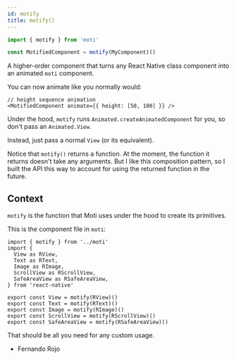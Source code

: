 ```yaml
---
id: motify
title: motify()
---
```


```ts
import { motify } from 'moti'

const MotifiedComponent = motify(MyComponent)()
```

A higher-order component that turns any React Native class component into an animated `moti` component.

You can now animate like you normally would:

```tsx
// height sequence animation
<MotifiedComponent animate={{ height: [50, 100] }} />
```

Under the hood, `motify` runs `Animated.createAnimatedComponent` for you, so don't pass an `Animated.View`.

Instead, just pass a normal `View` (or its equivalent).

Notice that `motify()` returns a function. At the moment, the function it returns doesn't take any arguments. But I like this composition pattern, so I built the API this way to account for using the returned function in the future.

## Context

`motify` is the function that Moti uses under the hood to create its primitives.

This is the component file in `moti`:

```tsx
import { motify } from '../moti'
import {
  View as RView,
  Text as RText,
  Image as RImage,
  ScrollView as RScrollView,
  SafeAreaView as RSafeAreaView,
} from 'react-native'

export const View = motify(RView)()
export const Text = motify(RText)()
export const Image = motify(RImage)()
export const ScrollView = motify(RScrollView)()
export const SafeAreaView = motify(RSafeAreaView)()
```

That should be all you need for any custom usage.

- Fernando Rojo
